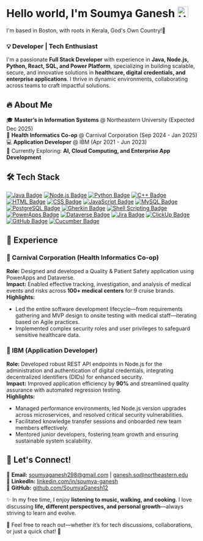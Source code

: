 # Hello world, I'm Soumya Ganesh <img src="https://user-images.githubusercontent.com/1303154/88677602-1635ba80-d120-11ea-84d8-d263ba5fc3c0.gif" width="28px" height="28px" alt="Hello">

I'm based in Boston, with roots in Kerala, God's Own Country!🌴 

### 💡 Developer | Tech Enthusiast 

I'm a passionate **Full Stack Developer** with experience in **Java, Node.js, Python, React, SQL, and Power Platform**, specializing in building scalable, secure, and innovative solutions in **healthcare, digital credentials, and enterprise applications**. I thrive in dynamic environments, collaborating across teams to craft impactful solutions.

## 🔥 About Me

🎓 **Master’s in Information Systems** @ Northeastern University (Expected Dec 2025)  
🏢 **Health Informatics Co-op** @ Carnival Corporation (Sep 2024 - Jan 2025)  
💻 **Application Developer** @ IBM (Apr 2021 - Jun 2023)  
📍 Currently Exploring: **AI, Cloud Computing, and Enterprise App Development**

## 🛠️ Tech Stack

[![Java Badge](https://img.shields.io/badge/-Java-ED8B00?style=for-the-badge&logo=java&logoColor=white)](#)
[![Node.js Badge](https://img.shields.io/badge/-Node.js-339933?style=for-the-badge&logo=node.js&logoColor=white)](#)
[![Python Badge](https://img.shields.io/badge/-Python-3776AB?style=for-the-badge&logo=python&logoColor=white)](#)
[![C++ Badge](https://img.shields.io/badge/-C++-00599C?style=for-the-badge&logo=c%2B%2B&logoColor=white)](#)
[![HTML Badge](https://img.shields.io/badge/-HTML-E34F26?style=for-the-badge&logo=html5&logoColor=white)](#)
[![CSS Badge](https://img.shields.io/badge/-CSS-1572B6?style=for-the-badge&logo=css3&logoColor=white)](#)
[![JavaScript Badge](https://img.shields.io/badge/-JavaScript-F0DB4F?style=for-the-badge&logo=javascript&logoColor=black)](#)
[![MySQL Badge](https://img.shields.io/badge/-MySQL-4479A1?style=for-the-badge&logo=mysql&logoColor=white)](#)
[![PostgreSQL Badge](https://img.shields.io/badge/-PostgreSQL-336791?style=for-the-badge&logo=postgresql&logoColor=white)](#)
[![Gherkin Badge](https://img.shields.io/badge/-Gherkin-79B8FF?style=for-the-badge&logo=data&logoColor=white)](#)
[![Shell Scripting Badge](https://img.shields.io/badge/-Shell_Scripting-4EAA25?style=for-the-badge&logo=gnu-bash&logoColor=white)](#)
[![PowerApps Badge](https://img.shields.io/badge/-PowerApps-742774?style=for-the-badge&logoColor=white)](#)
[![Dataverse Badge](https://img.shields.io/badge/-Dataverse-1A73E8?style=for-the-badge&logo=microsoft&logoColor=white)](#)
[![Jira Badge](https://img.shields.io/badge/-Jira-0052CC?style=for-the-badge&logo=jira&logoColor=white)](#)
[![ClickUp Badge](https://img.shields.io/badge/-ClickUp-5B5B5B?style=for-the-badge&logo=clickup&logoColor=white)](#)
[![GitHub Badge](https://img.shields.io/badge/-GitHub-181717?style=for-the-badge&logo=github&logoColor=white)](#)
[![Cucumber Badge](https://img.shields.io/badge/-Cucumber-23D96C?style=for-the-badge&logo=cucumber&logoColor=white)](#)

## 💼 Experience

### 🌟 Carnival Corporation (Health Informatics Co-op)
**Role:** Designed and developed a Quality & Patient Safety application using PowerApps and Dataverse.  
**Impact:** Enabled effective tracking, investigation, and analysis of medical events and risks across **100+ medical centers** for 9 cruise brands.   
**Highlights:**  
- Led the entire software development lifecycle—from requirements gathering and MVP design to onsite testing with medical staff—iterating based on Agile practices.  
- Implemented complex security roles and user privileges to safeguard sensitive healthcare data.

### 🌟 IBM (Application Developer)
**Role:**  Developed robust REST API endpoints in Node.js for the administration and authentication of digital credentials, integrating decentralized identifiers (DIDs) for enhanced security.     
**Impact:**  Improved application efficiency by **90%** and streamlined quality assurance with automated regression testing.    
**Highlights:**  
- Managed performance environments, led Node.js version upgrades across microservices, and resolved critical security vulnerabilities.  
- Facilitated knowledge transfer sessions and onboarded new team members effectively.  
- Mentored junior developers, fostering team growth and ensuring sustainable system scalability.

## 🤝 Let's Connect!

💌 **Email:** [soumyaganesh298@gmail.com](mailto:soumyaganesh298@gmail.com) | [ganesh.so@northeastern.edu](mailto:ganesh.so@northeastern.edu)   
💼 **LinkedIn:** [linkedin.com/in/soumya-ganesh](https://linkedin.com/in/soumya-ganesh)  
🐙 **GitHub:** [github.com/SoumyaGanesh12](https://github.com/SoumyaGanesh12)  

✨ In my free time, I enjoy **listening to music, walking, and cooking**. I love discussing **life, different perspectives, and personal growth**—always striving to learn and evolve.  

🔗 Feel free to reach out—whether it’s for tech discussions, collaborations, or just a quick chat! 🚀

